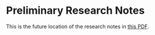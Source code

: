 # Preliminary Research Notes

This is the future location of the research notes in [this PDF](https://github.com/department-of-veterans-affairs/va.gov-team/blob/master/products/medical-device-tool/research/MDO_Preliminary_Research%20Notes_11-5.pdf).
